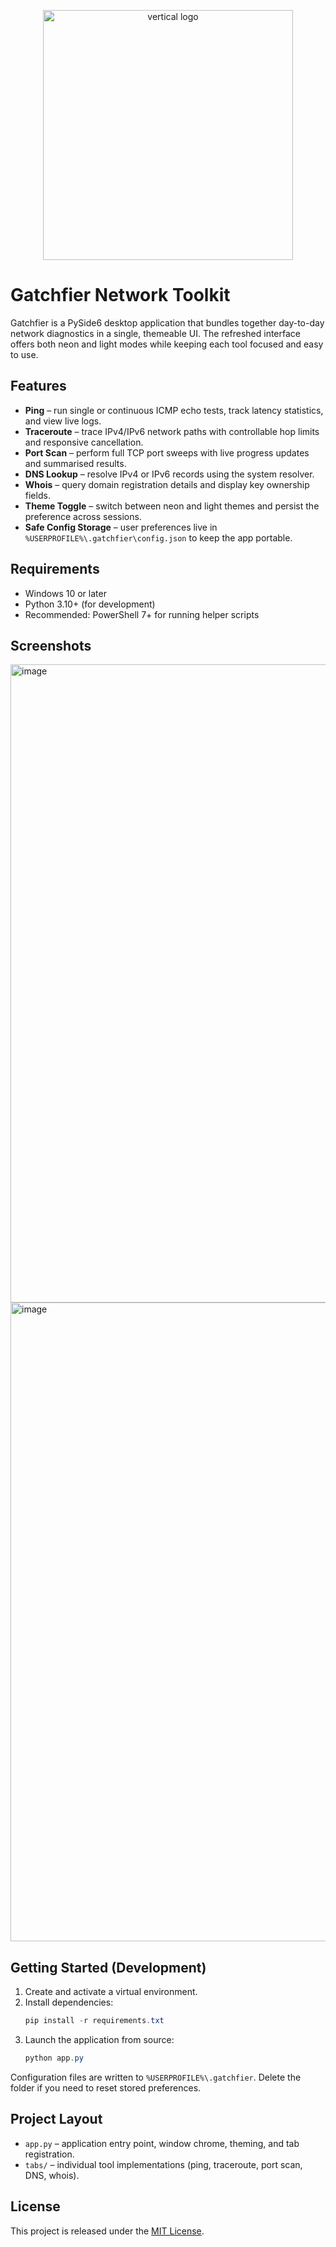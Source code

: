 <p align="center"><img width="400" height="400" alt="vertical logo" src="https://github.com/user-attachments/assets/cd5289e7-17ab-49d6-848f-da71d8a3c2cd" /></p>

# Gatchfier Network Toolkit

Gatchfier is a PySide6 desktop application that bundles together day-to-day network diagnostics in a single, themeable UI. The refreshed interface offers both neon and light modes while keeping each tool focused and easy to use.

## Features

- **Ping** – run single or continuous ICMP echo tests, track latency statistics, and view live logs.
- **Traceroute** – trace IPv4/IPv6 network paths with controllable hop limits and responsive cancellation.
- **Port Scan** – perform full TCP port sweeps with live progress updates and summarised results.
- **DNS Lookup** – resolve IPv4 or IPv6 records using the system resolver.
- **Whois** – query domain registration details and display key ownership fields.
- **Theme Toggle** – switch between neon and light themes and persist the preference across sessions.
- **Safe Config Storage** – user preferences live in `%USERPROFILE%\.gatchfier\config.json` to keep the app portable.

## Requirements

- Windows 10 or later
- Python 3.10+ (for development)
- Recommended: PowerShell 7+ for running helper scripts

## Screenshots
<img width="1919" height="1021" alt="image" src="https://github.com/user-attachments/assets/e2853aa3-e243-4e9f-a50f-8ce9d673282c" />
<img width="1919" height="1022" alt="image" src="https://github.com/user-attachments/assets/8c16df3e-082a-4cf3-87c6-d1903856f6e0" />


## Getting Started (Development)

1. Create and activate a virtual environment.
2. Install dependencies:
   ```powershell
   pip install -r requirements.txt
   ```
3. Launch the application from source:
   ```powershell
   python app.py
   ```

Configuration files are written to `%USERPROFILE%\.gatchfier`. Delete the folder if you need to reset stored preferences.

## Project Layout

- `app.py` – application entry point, window chrome, theming, and tab registration.
- `tabs/` – individual tool implementations (ping, traceroute, port scan, DNS, whois).

## License

This project is released under the [MIT License](LICENSE).

